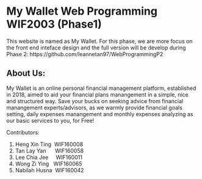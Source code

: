 # My Wallet Web Programming WIF2003 (Phase1)
<p>This website is named as My Wallet. For this phase, we are more focus on the front end inteface design and the full version will be develop during Phase 2: https://github.com/leannetan97/WebProgrammingP2 </p>

<h2>About Us:</h2>
<p>My Wallet is an online personal financial management platform, established in 2018, aimed to aid your financial plans manangement in a simple, nice and structured way. 
Save your bucks on seeking advice from financial manangement experts/advisors, as we warmly provide financial goals setting, daily expenses manangement and monthly expenses analyzing as our basic services to you, for Free!</p>

Contributors:
1. Heng Xin Ting&nbsp;&nbsp;WIF160008
2. Tan Lay Yan     &nbsp;&nbsp;&nbsp;&nbsp;&nbsp;WIF160058
3. Lee Chia Jee    &nbsp;&nbsp;&nbsp;&nbsp;WIF160011
4. Wong Zi Ying  &nbsp;&nbsp;WIF160065
5. Nabilah Husna&nbsp;&nbsp;WIF160042
